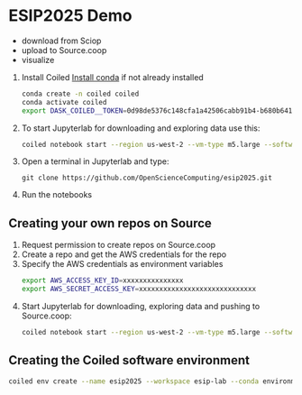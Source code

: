 # ESIP2025 Demo
* download from Sciop 
* upload to Source.coop 
* visualize

1. Install Coiled
   [Install conda](https://lohithmunakala.github.io/test_jupyterbook/content/ioos_installation_conda.html) if not already installed
   ``` bash
   conda create -n coiled coiled
   conda activate coiled
   export DASK_COILED__TOKEN=0d98de5376c148cfa1a42506cabb91b4-b680b641f13363e926760686e736175e59ecf1d5
   ```
1. To start Jupyterlab for downloading and exploring data use this: 
   ``` bash
   coiled notebook start --region us-west-2 --vm-type m5.large --software esip2025 --workspace esip-lab --disk-size 50GB
   ``` 
1. Open a terminal in Jupyterlab and type:
   ```
   git clone https://github.com/OpenScienceComputing/esip2025.git
   ```
1. Run the notebooks


## Creating your own repos on Source
1. Request permission to create repos on Source.coop 
1. Create a repo and get the AWS credentials for the repo
1. Specify the AWS credentials as environment variables
   ``` bash
   export AWS_ACCESS_KEY_ID=xxxxxxxxxxxxxxx
   export AWS_SECRET_ACCESS_KEY=xxxxxxxxxxxxxxxxxxxxxxxxxxxxx
   ```
1. Start Jupyterlab for downloading, exploring data and pushing to Source.coop:
   ``` bash
   coiled notebook start --region us-west-2 --vm-type m5.large --software esip2025 --workspace esip-lab --disk-size 50GB --env AWS_ACCESS_KEY_ID=$AWS_ACCESS_KEY_ID --env AWS_SECRET_ACCESS_KEY=$AWS_SECRET_ACCESS_KEY --env AWS_REQUEST_CHECKSUM_CALCULATION=WHEN_REQUIRED 
   ``` 
## Creating the Coiled software environment
   ``` bash
   coiled env create --name esip2025 --workspace esip-lab --conda environment.yml
   ```
